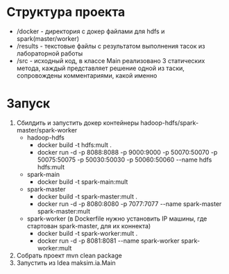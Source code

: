 # Структура проекта
- /docker - директория с докер файлами для hdfs и spark(master/worker)
- /results - текстовые файлы с результатом выполнения тасок из лабораторной работы
- /src - исходный код, в классе Main реализовано 3 статических метода, каждый представляет
решение одной из таски, сопровождены комментариями, какой именно

# Запуск
1. Сбилдить и запустить докер контейнеры hadoop-hdfs/spark-master/spark-worker
    - hadoop-hdfs
        - 	docker build -t hdfs:mult .
        - 	docker run -d -p 8088:8088 -p 9000:9000 -p 50070:50070 -p 50075:50075 -p 50030:50030 -p 50060:50060 --name hdfs hdfs:mult
    - spark-main
        - docker build -t spark-main:mult
    - spark-master
        - docker build -t spark-master:mult .
        - docker run -d -p 8080:8080 -p 7077:7077 --name spark-master spark-master:mult
    - spark-worker (в Dockerfile нужно установить IP машины, где стартован spark-master, для их коннекта)
        - docker build -t spark-worker:mult .
        - docker run -d -p 8081:8081 --name spark-worker spark-worker:mult
2. Собрать проект mvn clean package
3. Запустить из Idea maksim.ia.Main
